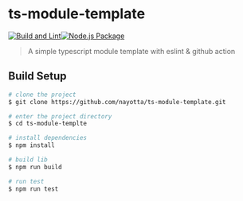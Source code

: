 # ts-module-template

[![Build and Lint](https://github.com/nayotta/ts-module-template/actions/workflows/build.yml/badge.svg)](https://github.com/nayotta/ts-module-template/actions/workflows/build.yml)[![Node.js Package](https://github.com/nayotta/ts-module-template/actions/workflows/release.yml/badge.svg)](https://github.com/nayotta/ts-module-template/actions/workflows/release.yml)

> A simple typescript module template with eslint & github action

## Build Setup

```sh
# clone the project
$ git clone https://github.com/nayotta/ts-module-template.git

# enter the project directory
$ cd ts-module-templte

# install dependencies
$ npm install

# build lib
$ npm run build

# run test
$ npm run test
```
